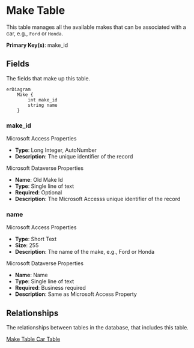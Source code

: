 # Make Table

This table manages all the available makes that can be associated with a car, e.g., `Ford` or `Honda`.

**Primary Key(s)**: make_id

## Fields

The fields that make up this table.

```mermaid
erDiagram
    Make {
        int make_id
        string name
    }

```

### make_id

Microsoft Access Properties

* **Type**: Long Integer, AutoNumber
* **Description**: The unique identifier of the record

Microsoft Dataverse Properties

* **Name**: Old Make Id
* **Type**: Single line of text
* **Required**: Optional
* **Description**: The Microsoft Accesss unique identifier of the record

### name

Microsoft Access Properties

* **Type**: Short Text
* **Size**: 255
* **Description**: The name of the make, e.g., Ford or Honda

Microsoft Dataverse Properties

* **Name**: Name
* **Type**: Single line of text
* **Required**: Business required
* **Description**: Same as Microsoft Access Property

## Relationships

The relationships between tables in the database, that includes this table.

[Make Table Car Table](Database-Table-Relationships.md)
